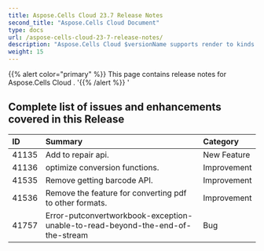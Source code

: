 ```yaml
---
title: Aspose.Cells Cloud 23.7 Release Notes
second_title: "Aspose.Cells Cloud Document"
type: docs
url: /aspose-cells-cloud-23-7-release-notes/
description: "Aspose.Cells Cloud $versionName supports render to kinds of format reports. e.g. Xlsx, Pdf, Json, Docx, Pptx, Html, Svg, Ods, Png, and so on."
weight: 15
---
```


{{% alert color="primary" %}} 
This page contains release notes for Aspose.Cells Cloud .
'{{% /alert %}} '
## **Complete list of issues and enhancements covered in this Release**

|**ID**|**Summary**|**Category**|
| :- | :- | :- |
| 41135 | Add to repair api. | New Feature
| 41136 | optimize conversion functions. | Improvement
| 41535 | Remove getting barcode API. | Improvement
| 41536 | Remove the feature for converting pdf to other formats. | Improvement
| 41757 | Error-putconvertworkbook-exception-unable-to-read-beyond-the-end-of-the-stream | Bug
